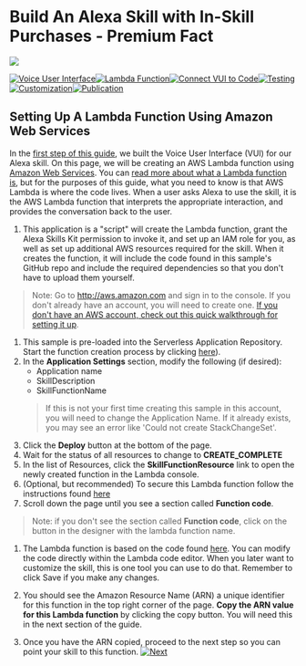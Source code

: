 # Build An Alexa Skill with In-Skill Purchases - Premium Fact
<img src="https://m.media-amazon.com/images/G/01/mobile-apps/dex/alexa/alexa-skills-kit/tutorials/quiz-game/header._TTH_.png" />

[![Voice User Interface](https://m.media-amazon.com/images/G/01/mobile-apps/dex/alexa/alexa-skills-kit/tutorials/navigation/1-locked._TTH_.png)](./voice-user-interface.md)[![Lambda Function](https://m.media-amazon.com/images/G/01/mobile-apps/dex/alexa/alexa-skills-kit/tutorials/navigation/2-on._TTH_.png)](./lambda-function.md)[![Connect VUI to Code](https://m.media-amazon.com/images/G/01/mobile-apps/dex/alexa/alexa-skills-kit/tutorials/navigation/3-off._TTH_.png)](./connect-vui-to-code.md)[![Testing](https://m.media-amazon.com/images/G/01/mobile-apps/dex/alexa/alexa-skills-kit/tutorials/navigation/4-off._TTH_.png)](./testing.md)[![Customization](https://m.media-amazon.com/images/G/01/mobile-apps/dex/alexa/alexa-skills-kit/tutorials/navigation/5-off._TTH_.png)](./customization.md)[![Publication](https://m.media-amazon.com/images/G/01/mobile-apps/dex/alexa/alexa-skills-kit/tutorials/navigation/6-off._TTH_.png)](./publication.md)

## Setting Up A Lambda Function Using Amazon Web Services

In the [first step of this guide](./voice-user-interface.md), we built the Voice User Interface (VUI) for our Alexa skill.  On this page, we will be creating an AWS Lambda function using [Amazon Web Services](http://aws.amazon.com).  You can [read more about what a Lambda function is](http://aws.amazon.com/lambda), but for the purposes of this guide, what you need to know is that AWS Lambda is where the code lives.  When a user asks Alexa to use the skill, it is the AWS Lambda function that interprets the appropriate interaction, and provides the conversation back to the user.

1. This application is a "script" will create the Lambda function, grant the Alexa Skills Kit permission to invoke it, and set up an IAM role for you, as well as set up additional AWS resources required for the skill. When it creates the function, it will include the code found in this sample's GitHub repo and include the required dependencies so that you don't have to upload them yourself.

> Note: Go to http://aws.amazon.com and sign in to the console. If you don't already have an account, you will need to create one.  [If you don't have an AWS account, check out this quick walkthrough for setting it up](https://alexa.design/create-aws-account).

1. This sample is pre-loaded into the Serverless Application Repository.  Start the function creation process by clicking [here](https://console.aws.amazon.com/lambda/home?region=us-east-1#/create/app?applicationId=arn:aws:serverlessrepo:us-east-1:173334852312:applications/alexa-skills-kit-python-premium-facts-skill)).
1. In the **Application Settings** section, modify the following (if desired):
    * Application name
    * SkillDescription
    * SkillFunctionName
    > If this is not your first time creating this sample in this account, you will need to change the Application Name.  If it already exists, you may see an error like 'Could not create StackChangeSet'.
1. Click the **Deploy** button at the bottom of the page.
1. Wait for the status of all resources to change to **CREATE_COMPLETE**
1. In the list of Resources, click the **SkillFunctionResource** link to open the newly created function in the Lambda console.
1. (Optional, but recommended) To secure this Lambda function follow the instructions found [here](https://alexa.design/secure-lambda-function)
1. Scroll down the page until you see a section called **Function code**.

> Note: if you don't see the section called **Function code**, click on the button in the designer with the lambda function name.

1. The Lambda function is based on the code found [here](../lambda/py/lambda_function.py).  You can modify the code directly within the Lambda code editor.  When you later want to customize the skill, this is one tool you can use to do that.  Remember to click Save if you make any changes.

1. You should see the Amazon Resource Name (ARN) a unique identifier for this function in the top right corner of the page. **Copy the ARN value for this Lambda function** by clicking the copy button.  You will need this in the next section of the guide.

1. Once you have the ARN copied, proceed to the next step so you can point your skill to this function.
[![Next](https://m.media-amazon.com/images/G/01/mobile-apps/dex/alexa/alexa-skills-kit/tutorials/general/buttons/button_next_connect_vui_to_code._TTH_.png)](./connect-vui-to-code.md)
